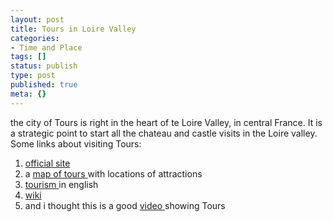 ```yaml
---
layout: post
title: Tours in Loire Valley
categories:
- Time and Place
tags: []
status: publish
type: post
published: true
meta: {}
---
```

the city of Tours is right in the heart of te Loire Valley, in central France. It is a strategic point to start all the chateau and castle visits in the Loire valley. Some links about visiting Tours:

1. [official site](http://www.tours.fr/)
2. a [map of tours ](http://france-for-visitors.com/france-maps/loire/tours-map.html)with locations of attractions
3. [tourism ](http://france-for-visitors.com/loire/tours/index.html)in english
4. [wiki](http://en.wikipedia.org/wiki/Tours)
5. and i thought this is a good [video ](http://www.tours-agglo.fr/media/media19058.wmv)showing Tours
